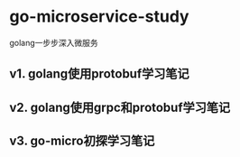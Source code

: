 # go-microservice-study 
golang一步步深入微服务

## v1. golang使用protobuf学习笔记

## v2. golang使用grpc和protobuf学习笔记

## v3. go-micro初探学习笔记